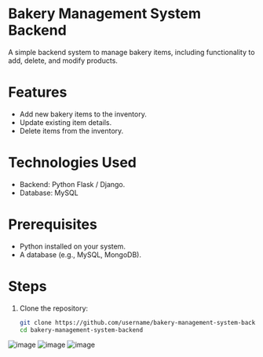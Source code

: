 # Bakery Management System Backend  

A simple backend system to manage bakery items, including functionality to add, delete, and modify products.  

# Features  
- Add new bakery items to the inventory.  
- Update existing item details.  
- Delete items from the inventory.  

# Technologies Used  
- Backend: Python Flask / Django.  
- Database: MySQL

# Prerequisites  
- Python installed on your system.
- A database (e.g., MySQL, MongoDB).  

# Steps  

1. Clone the repository:  
   ```bash  
   git clone https://github.com/username/bakery-management-system-backend.git  
   cd bakery-management-system-backend  

![image](https://github.com/user-attachments/assets/00dd2779-acba-4055-b788-82f46a0f36ac)
![image](https://github.com/user-attachments/assets/e0278451-3fa2-48e3-9ad5-9170bd1b65bc)
![image](https://github.com/user-attachments/assets/d0d92ea8-3857-41d6-ac58-621bb4c6aa91)
